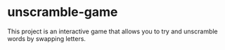 # unscramble-game
This project is an interactive game that allows you to try and unscramble words by swapping letters.
